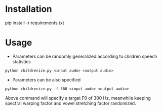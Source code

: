 # Installation
pip install -r requirements.txt

# Usage
- Parameters can be randomly generalized according to children speech statistics
```
python childrenize.py <input audo> <output audio>
```
- Parameters can be also specified
```
python childrenize.py -f 300 <input audo> <output audio>
```
Above command will specify a target F0 of 300 Hz, meanwhile keeping spectral warping factor and vowel stretching factor randomized.
